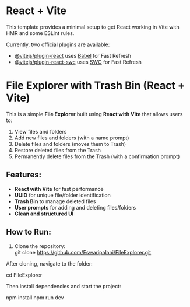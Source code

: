 # React + Vite

This template provides a minimal setup to get React working in Vite with HMR and some ESLint rules.

Currently, two official plugins are available:

- [@vitejs/plugin-react](https://github.com/vitejs/vite-plugin-react/blob/main/packages/plugin-react/README.md) uses [Babel](https://babeljs.io/) for Fast Refresh
- [@vitejs/plugin-react-swc](https://github.com/vitejs/vite-plugin-react-swc) uses [SWC](https://swc.rs/) for Fast Refresh
# File Explorer with Trash Bin (React + Vite)

This is a simple **File Explorer** built using **React with Vite** that allows users to:

1. View files and folders  
2. Add new files and folders (with a name prompt)  
3. Delete files and folders (moves them to Trash)  
4. Restore deleted files from the Trash  
5. Permanently delete files from the Trash (with a confirmation prompt)  

## Features:
- **React with Vite** for fast performance  
- **UUID** for unique file/folder identification  
- **Trash Bin** to manage deleted files  
- **User prompts** for adding and deleting files/folders  
- **Clean and structured UI**  

## How to Run:
1. Clone the repository:  
   git clone https://github.com/Eswaripalani/FileExplorer.git

After cloning, navigate to the folder:

cd FileExplorer

Then install dependencies and start the project:

npm install
npm run dev
